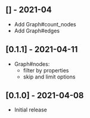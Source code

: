 ## [] - 2021-04

- Add Graph#count_nodes
- Add Graph#edges

## [0.1.1] - 2021-04-11

- Graph#nodes:
    - filter by properties
    - skip and limit options

## [0.1.0] - 2021-04-08

- Initial release
